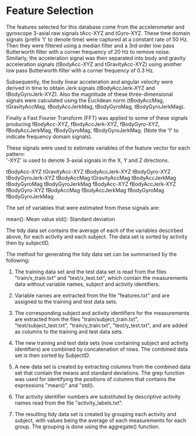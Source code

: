 Feature Selection 
=================

The features selected for this database come from the accelerometer and gyroscope 3-axial raw signals tAcc-XYZ and tGyro-XYZ. These time domain signals (prefix 't' to denote time) were captured at a constant rate of 50 Hz. Then they were filtered using a median filter and a 3rd order low pass Butterworth filter with a corner frequency of 20 Hz to remove noise. Similarly, the acceleration signal was then separated into body and gravity acceleration signals (tBodyAcc-XYZ and tGravityAcc-XYZ) using another low pass Butterworth filter with a corner frequency of 0.3 Hz. 

Subsequently, the body linear acceleration and angular velocity were derived in time to obtain Jerk signals (tBodyAccJerk-XYZ and tBodyGyroJerk-XYZ). Also the magnitude of these three-dimensional signals were calculated using the Euclidean norm (tBodyAccMag, tGravityAccMag, tBodyAccJerkMag, tBodyGyroMag, tBodyGyroJerkMag). 

Finally a Fast Fourier Transform (FFT) was applied to some of these signals producing fBodyAcc-XYZ, fBodyAccJerk-XYZ, fBodyGyro-XYZ, fBodyAccJerkMag, fBodyGyroMag, fBodyGyroJerkMag. (Note the 'f' to indicate frequency domain signals). 

These signals were used to estimate variables of the feature vector for each pattern:  
'-XYZ' is used to denote 3-axial signals in the X, Y and Z directions.

tBodyAcc-XYZ
tGravityAcc-XYZ
tBodyAccJerk-XYZ
tBodyGyro-XYZ
tBodyGyroJerk-XYZ
tBodyAccMag
tGravityAccMag
tBodyAccJerkMag
tBodyGyroMag
tBodyGyroJerkMag
fBodyAcc-XYZ
fBodyAccJerk-XYZ
fBodyGyro-XYZ
fBodyAccMag
fBodyAccJerkMag
fBodyGyroMag
fBodyGyroJerkMag

The set of variables that were estimated from these signals are: 

mean(): Mean value
std(): Standard deviation

The tidy data set contains the average of each of the variables descirbed above, for each activity and each subject. The data set is sorted by activity then by subjectID. 

The method for generating the tidy data set can be summarised by the following:

1. The training data set and the test data set is read from the files "train/x_train.txt" and "test/x_test.txt",    which contain the measurements data without variable names, subject and activity identifiers.

2. Variable names are extracted from the file "features.txt" and are assigned to the training and test data sets.

3. The corresponding subject and activity identifiers for the measurements are extracted from the files    "train/subject_train.txt", "test/subject_test.txt", "train/y_train.txt", "test/y_test.txt", and are added as    columns to the training and test data sets.

4. The new training and test data sets (now containing subject and activity identifiers) are combined by    concatenation of rows. The combined data set is then sorted by SubjectID.

5. A new data set is created by extracting columns from the combined data set that contain the means and standard   deviations. The grep function was used for identifying the positions of columns that contains the expressions    "mean()" and "std().

6. The activity identifier numbers are substituted by descriptive activity names read from the file "activity_labels.txt".

7. The resulting tidy data set is created by grouping each activity and subject, with values being the average of each measurements for each group. The grouping is done using the aggregate() function.




